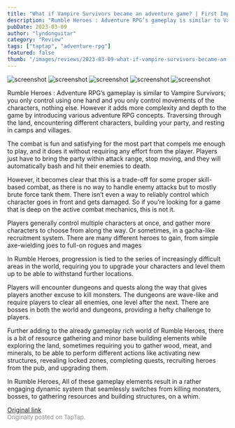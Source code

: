 ```yaml
---
title: "What if Vampire Survivors became an adventure game? | First Impressions - Rumble Heroes"
description: "Rumble Heroes : Adventure RPG’s gameplay is similar to Vampire Survivors; you only control using one hand and you only control movements of the characters, nothing else. However it adds more complexity and depth to the game by introducing various adventure RPG concepts. Traversing through the land, encountering different characters, building your party, and resting in camps and villages."
pubDate: 2023-03-09
author: "lyndonguitar"
category: "Review"
tags: ["taptap", "adventure-rpg"]
featured: false
thumb: "/images/reviews/2023-03-09-what-if-vampire-survivors-became-an-adventure-game--first-impressions---rumble-heroes-0.avif"
---
```


<div class="gallery">
  <img src="/images/reviews/2023-03-09-what-if-vampire-survivors-became-an-adventure-game--first-impressions---rumble-heroes-0.avif" alt="screenshot" />
  <img src="/images/reviews/2023-03-09-what-if-vampire-survivors-became-an-adventure-game--first-impressions---rumble-heroes-1.avif" alt="screenshot" />
  <img src="/images/reviews/2023-03-09-what-if-vampire-survivors-became-an-adventure-game--first-impressions---rumble-heroes-2.avif" alt="screenshot" />
  <img src="/images/reviews/2023-03-09-what-if-vampire-survivors-became-an-adventure-game--first-impressions---rumble-heroes-3.avif" alt="screenshot" />
  <img src="/images/reviews/2023-03-09-what-if-vampire-survivors-became-an-adventure-game--first-impressions---rumble-heroes-4.avif" alt="screenshot" />
</div>

Rumble Heroes : Adventure RPG’s gameplay is similar to Vampire Survivors; you only control using one hand and you only control movements of the characters, nothing else. However it adds more complexity and depth to the game by introducing various adventure RPG concepts. Traversing through the land, encountering different characters, building your party, and resting in camps and villages.

The combat is fun and satisfying for the most part that compels me enough to play, and it does it without requiring any effort from the player. Players just have to bring the party within attack range, stop moving, and they will automatically bash and hit their enemies to death.

However, it becomes clear that this is a trade-off for some proper skill-based combat, as there is no way to handle enemy attacks but to mostly brute force tank them. There isn’t even a way to reliably control which character goes in front and gets damaged. So if you’re looking for a game that is deep on the active combat mechanics, this is not it.

Players generally control multiple characters at once, and gather more characters to choose from along the way. Or sometimes, in a gacha-like recruitment system. There are many different heroes to gain, from simple axe-wielding joes to full-on rogues and mages

In Rumble Heroes, progression is tied to the series of increasingly difficult areas in the world, requiring you to upgrade your characters and level them up to be able to withstand further locations.

Players will encounter dungeons and quests along the way that gives players another excuse to kill monsters. The dungeons are wave-like and require players to clear all enemies, one level after the next. There are bosses in both the world and dungeons, providing a hefty challenge to players.

Further adding to the already gameplay rich world of Rumble Heroes, there is a bit of resource gathering and minor base building elements while exploring the land, sometimes requiring you to gather wood, meat, and minerals, to be able to perform different actions like activating new structures, revealing locked zones, completing quests, recruiting heroes from the pub, and upgrading them.

In Rumble Heroes, All of these gameplay elements result in a rather engaging dynamic system that seamlessly switches from killing monsters, bosses, to gathering resources and building structures, on a whim.

[Original link](https://www.taptap.io/post/4749590)<br><span style="font-size: 0.95em; color: #888;">Originally posted on TapTap.</span>
